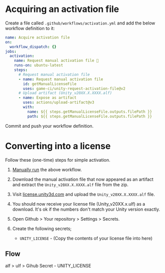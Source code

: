# Acquiring an activation file

Create a file called `.github/workflows/activation.yml` and add the below workflow definition to it:

```yml
name: Acquire activation file
on:
  workflow_dispatch: {}
jobs:
  activation:
    name: Request manual activation file 🔑
    runs-on: ubuntu-latest
    steps:
      # Request manual activation file
      - name: Request manual activation file
        id: getManualLicenseFile
        uses: game-ci/unity-request-activation-file@v2
      # Upload artifact (Unity_v20XX.X.XXXX.alf)
      - name: Expose as artifact
        uses: actions/upload-artifact@v3
        with:
          name: ${{ steps.getManualLicenseFile.outputs.filePath }}
          path: ${{ steps.getManualLicenseFile.outputs.filePath }}
```

Commit and push your workflow definition.


# Converting into a license

Follow these (one-time) steps for simple activation.

1. [Manually run](https://docs.github.com/en/actions/managing-workflow-runs/manually-running-a-workflow) the above workflow.

2. Download the manual activation file that now appeared as an artifact and extract the `Unity_v20XX.X.XXXX.alf` file from the zip.

3. Visit [license.unity3d.com](https://license.unity3d.com) and upload the `Unity_v20XX.X.XXXX.alf` file.

4. You should now receive your license file (Unity_v20XX.x.ulf) as a download. It's ok if the numbers don't match your Unity version exactly.

5. Open Github > Your repository > Settings > Secrets.

6. Create the following secrets;
    * `UNITY_LICENSE` - (Copy the contents of your license file into here)


## Flow

alf > ulf > Gihub Secret - UNITY_LICENSE